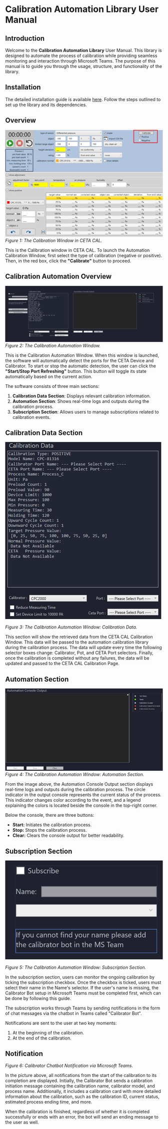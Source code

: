 # Calibration Automation Library User Manual

## Introduction
Welcome to the **Calibration Automation Library** User Manual. This library is designed to automate the process of calibration while providing seamless monitoring and interaction through Microsoft Teams. The purpose of this manual is to guide you through the usage, structure, and functionality of the library.


## Installation
The detailed installation guide is available [here](https://github.com/bhoomccpe/Readme-Hub/blob/main/CETA%20Cal%20Implementation%20Readme.md). Follow the steps outlined to set up the library and its dependencies.


## Overview
![Calibration Window](image-resource/CETA-Cal-Picture-01.png)
*Figure 1: The Calibration Window in CETA CAL.*

This is the Calibration window in CETA CAL. To launch the Automation Calibration Window, first select the type of calibration (negative or positive). Then, in the red box, click the **"Calibrate"** button to proceed.

## Calibration Automation Overview
![Calibration Window](image-resource/CETA-Cal-Picture-02.png)
*Figure 2: The Calibration Automation Window.*

This is the Calibration Automation Window. When this window is launched, the software will automatically detect the ports for the CETA Device and Calibrator. To start or stop the automatic detection, the user can click the **"Start/Stop Port Refreshing"** button. This button will toggle its state automatically based on the current action.

The software consists of three main sections:

1. **Calibration Data Section**: Displays relevant calibration information.
2. **Automation Section**: Shows real-time logs and outputs during the calibration process.
3. **Subscription Section**: Allows users to manage subscriptions related to calibration events.

## Calibration Data Section
![Calibration Window](image-resource/CETA-Cal-Picture-03.png)

*Figure 3: The Calibration Automation Window: Calibration Data.*

This section will show the retrieved data from the CETA CAL Calibration Window. This data will be passed to the automation calibration library during the calibration process. The data will update every time the following selector boxes change: Calibrator, Pot, and CETA Port selectors. Finally, once the calibration is completed without any failures, the data will be updated and passed to the CETA CAL Calibration Page.

## Automation Section
![Calibration Window](image-resource/CETA-Cal-Picture-04.png)
*Figure 4: The Calibration Automation Window: Automation Section.*

From the image above, the Automation Console Output section displays real-time logs and outputs during the calibration process. The circle indicator in the output console represents the current status of the process. This indicator changes color according to the event, and a legend explaining the colors is located beside the console in the top-right corner.

Below the console, there are three buttons:

- **Start:** Initiates the calibration process.
- **Stop:** Stops the calibration process.
- **Clear:** Clears the console output for better readability.

## Subscription Section
![Calibration Window](image-resource/CETA-Cal-Picture-05.png)

*Figure 5: The Calibration Automation Window: Subscription Section.*

In the subscription section, users can monitor the ongoing calibration by ticking the subscription checkbox. Once the checkbox is ticked, users must select their name in the Name's selector. If the user's name is missing, the Calibrator Bot setup in Microsoft Teams must be completed first, which can be done by following this guide.

The subscription works through Teams by sending notifications in the form of chat messages via the chatbot in Teams called "Calibrator Bot".

Notifications are sent to the user at two key moments:

1. At the beginning of the calibration.
2. At the end of the calibration.

## Notification

*Figure 6: Calibrator Chatbot Notification via Microsoft Teams.*

In the picture above, all notifications from the start of the calibration to its completion are displayed. Initially, the Calibrator Bot sends a calibration initiation message containing the calibration name, calibrator model, and process name. Additionally, it includes a calibration card with more detailed information about the calibration, such as the calibration ID, current status, estimated process ending time, and more.

When the calibration is finished, regardless of whether it is completed successfully or ends with an error, the bot will send an ending message to the user as well.
